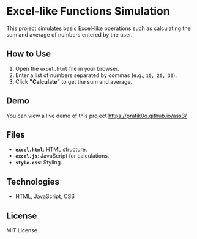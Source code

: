 # Excel-like Functions Simulation

This project simulates basic Excel-like operations such as calculating the sum and average of numbers entered by the user.

## How to Use

1. Open the `excel.html` file in your browser.
2. Enter a list of numbers separated by commas (e.g., `10, 20, 30`).
3. Click **"Calculate"** to get the sum and average.

## Demo

You can view a live demo of this project https://pratik0o.github.io/ass3/

## Files

- **`excel.html`**: HTML structure.
- **`excel.js`**: JavaScript for calculations.
- **`style.css`**: Styling.

## Technologies

- HTML, JavaScript, CSS

## License

MIT License.
